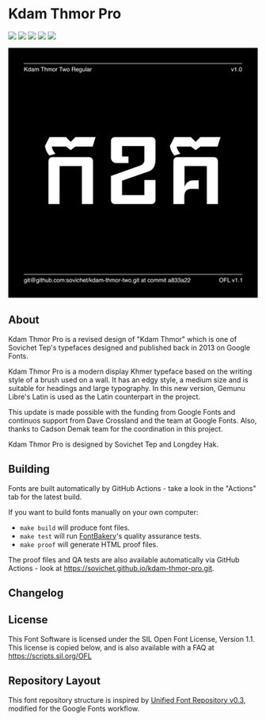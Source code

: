 # Kdam Thmor Pro

[![][Fontbakery]](https://sovichet.github.io/kdam-thmor-pro.git/fontbakery/fontbakery-report.html)
[![][Universal]](https://sovichet.github.io/kdam-thmor-pro.git/fontbakery/fontbakery-report.html)
[![][GF Profile]](https://sovichet.github.io/kdam-thmor-pro.git/fontbakery/fontbakery-report.html)
[![][Outline Correctness]](https://sovichet.github.io/kdam-thmor-pro.git/fontbakery/fontbakery-report.html)
[![][Shaping]](https://sovichet.github.io/kdam-thmor-pro.git/fontbakery/fontbakery-report.html)

[Fontbakery]: https://img.shields.io/endpoint?url=https%3A%2F%2Fraw.githubusercontent.com%2Fsovichet%2Fkdam-thmor-pro.git%2Fgh-pages%2Fbadges%2Foverall.json
[GF Profile]: https://img.shields.io/endpoint?url=https%3A%2F%2Fraw.githubusercontent.com%2Fsovichet%2Fkdam-thmor-pro.git%2Fgh-pages%2Fbadges%2FGoogleFonts.json
[Outline Correctness]: https://img.shields.io/endpoint?url=https%3A%2F%2Fraw.githubusercontent.com%2Fsovichet%2Fkdam-thmor-pro.git%2Fgh-pages%2Fbadges%2FOutlineCorrectnessChecks.json
[Shaping]: https://img.shields.io/endpoint?url=https%3A%2F%2Fraw.githubusercontent.com%2Fsovichet%2Fkdam-thmor-pro.git%2Fgh-pages%2Fbadges%2FShapingChecks.json
[Universal]: https://img.shields.io/endpoint?url=https%3A%2F%2Fraw.githubusercontent.com%2Fsovichet%2Fkdam-thmor-pro.git%2Fgh-pages%2Fbadges%2FUniversal.json

![Kdam Thmor Pro Typeface Family Sample](documentation/image1.png)

## About

Kdam Thmor Pro is a revised design of "Kdam Thmor" which is one of Sovichet Tep's typefaces designed and published back in 2013 on Google Fonts. 

Kdam Thmor Pro is a modern display Khmer typeface based on the writing style of a brush used on a wall. It has an edgy style, a medium size and is suitable for headings and large typography. In this new version, Gemunu Libre's Latin is used as the Latin counterpart in the project.

This update is made possible with the funding from Google Fonts and continuos support from Dave Crossland and the team at Google Fonts. Also, thanks to Cadson Demak team for the coordination in this project.

Kdam Thmor Pro is designed by Sovichet Tep and Longdey Hak.

## Building

Fonts are built automatically by GitHub Actions - take a look in the "Actions" tab for the latest build.

If you want to build fonts manually on your own computer:

* `make build` will produce font files.
* `make test` will run [FontBakery](https://github.com/googlefonts/fontbakery)'s quality assurance tests.
* `make proof` will generate HTML proof files.

The proof files and QA tests are also available automatically via GitHub Actions - look at https://sovichet.github.io/kdam-thmor-pro.git.

## Changelog

## License

This Font Software is licensed under the SIL Open Font License, Version 1.1.
This license is copied below, and is also available with a FAQ at
https://scripts.sil.org/OFL

## Repository Layout

This font repository structure is inspired by [Unified Font Repository v0.3](https://github.com/unified-font-repository/Unified-Font-Repository), modified for the Google Fonts workflow.
